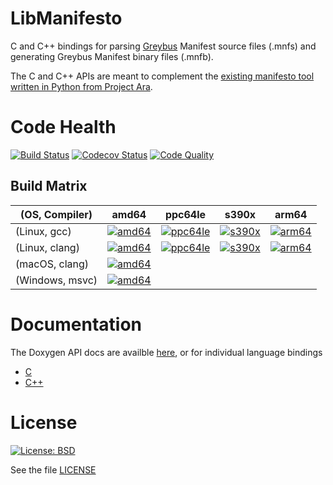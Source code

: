 # LibManifesto

C and C++ bindings for parsing [Greybus](https://lwn.net/Articles/715955/) Manifest source files (.mnfs) and generating Greybus Manifest binary files (.mnfb).

The C and C++ APIs are meant to complement the [existing manifesto tool written in Python from Project Ara](https://github.com/projectara/manifesto).

# Code Health

[![Build Status](https://travis-ci.com/cfriedt/libmanifesto.svg?branch=master)](https://travis-ci.com/cfriedt/libmanifesto)
[![Codecov Status](https://codecov.io/gh/cfriedt/libmanifesto/branch/master/graph/badge.svg)](https://codecov.io/gh/cfriedt/libmanifesto)
[![Code Quality](https://api.codacy.com/project/badge/Grade/2591b5d32ac84f1897b4a7e8d45d1544)](https://www.codacy.com/app/cfriedt/libmanifesto?utm_source=github.com&amp;utm_medium=referral&amp;utm_content=cfriedt/libmanifesto&amp;utm_campaign=Badge_Grade)

## Build Matrix

| (OS, Compiler)  | amd64             | ppc64le            | s390x             | arm64             |
|-----------------|-------------------|--------------------|-------------------|-------------------|
| (Linux, gcc)    | [![amd64][2]][1]  | [![ppc64le][3]][1] | [![s390x][4]][1]  | [![arm64][5]][1]  |
| (Linux, clang)  | [![amd64][6]][1]  | [![ppc64le][7]][1] | [![s390x][8]][1]  | [![arm64][9]][1]  |
| (macOS, clang)  | [![amd64][10]][1] |                    |                   |                   |
| (Windows, msvc) | [![amd64][11]][1] |                    |                   |                   |

[1]: https://travis-ci.com/cfriedt/libmanifesto
[2]: https://travis-matrix-badges.herokuapp.com/repos/cfriedt/libmanifesto/branches/master/1?use_travis_com=true
[3]: https://travis-matrix-badges.herokuapp.com/repos/cfriedt/libmanifesto/branches/master/2?use_travis_com=true
[4]: https://travis-matrix-badges.herokuapp.com/repos/cfriedt/libmanifesto/branches/master/3?use_travis_com=true
[5]: https://travis-matrix-badges.herokuapp.com/repos/cfriedt/libmanifesto/branches/master/4?use_travis_com=true
[6]: https://travis-matrix-badges.herokuapp.com/repos/cfriedt/libmanifesto/branches/master/5?use_travis_com=true
[7]: https://travis-matrix-badges.herokuapp.com/repos/cfriedt/libmanifesto/branches/master/6?use_travis_com=true
[8]: https://travis-matrix-badges.herokuapp.com/repos/cfriedt/libmanifesto/branches/master/7?use_travis_com=true
[9]: https://travis-matrix-badges.herokuapp.com/repos/cfriedt/libmanifesto/branches/master/8?use_travis_com=true
[10]: https://travis-matrix-badges.herokuapp.com/repos/cfriedt/libmanifesto/branches/master/9?use_travis_com=true
[11]: https://travis-matrix-badges.herokuapp.com/repos/cfriedt/libmanifesto/branches/master/10?use_travis_com=true

# Documentation

The Doxygen API docs are availble [here](https://cfriedt.github.io/libmanifesto/), or for individual language bindings

* [C](https://cfriedt.github.io/libmanifesto/libmanifesto_8h.html)
* [C++](https://cfriedt.github.io/libmanifesto/manifestoxx_8h.html)

# License

[![License: BSD](https://img.shields.io/badge/license-BSD-green)](https://opensource.org/licenses/BSD-3-Clause)

See the file [LICENSE](https://github.com/cfriedt/libmanifesto/blob/master/LICENSE)

